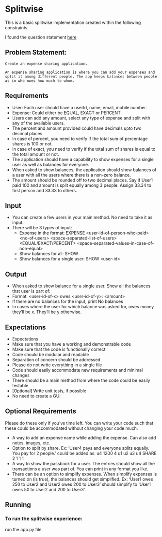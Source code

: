 # Splitwise

This is a basic splitwise implementation created within the following constraints:

I found the question statement [here](https://workat.tech/machine-coding/practice/splitwise-problem-0kp2yneec2q2)

## Problem Statement:

    Create an expense sharing application.

    An expense sharing application is where you can add your expenses and split it among different people. The app keeps balances between people as in who owes how much to whom.

## Requirements

- User: Each user should have a userId, name, email, mobile number.
- Expense: Could either be EQUAL, EXACT or PERCENT
- Users can add any amount, select any type of expense and split with any of the available users.
- The percent and amount provided could have decimals upto two decimal places.
- In case of percent, you need to verify if the total sum of percentage shares is 100 or not.
- In case of exact, you need to verify if the total sum of shares is equal to the total amount or not.
- The application should have a capability to show expenses for a single user as well as balances for everyone.
- When asked to show balances, the application should show balances of a user with all the users where there is a non-zero balance.
- The amount should be rounded off to two decimal places. Say if User1 paid 100 and amount is split equally among 3 people. Assign 33.34 to first person and 33.33 to others.

## Input

- You can create a few users in your main method. No need to take it as input.
- There will be 3 types of input:
  - Expense in the format: EXPENSE \<user-id-of-person-who-paid> \<no-of-users> \<space-separated-list-of-users> \<EQUAL/EXACT/PERCENT> \<space-separated-values-in-case-of-non-equal>
  - Show balances for all: SHOW
  - Show balances for a single user: SHOW \<user-id>

## Output

- When asked to show balance for a single user. Show all the balances that user is part of:
- Format: \<user-id-of-x> owes \<user-id-of-y>: \<amount>
- If there are no balances for the input, print No balances
- In cases where the user for which balance was asked for, owes money they’ll be x. They’ll be y otherwise.

## Expectations

- Expectations
- Make sure that you have a working and demonstrable code
- Make sure that the code is functionally correct
- Code should be modular and readable
- Separation of concern should be addressed
- Please do not write everything in a single file
- Code should easily accommodate new requirements and minimal changes
- There should be a main method from where the code could be easily testable
- [Optional] Write unit tests, if possible
- No need to create a GUI

## Optional Requirements

Please do these only if you’ve time left. You can write your code such that these could be accommodated without changing your code much.

- A way to add an expense name while adding the expense. Can also add notes, images, etc.
- Option to split by share. Ex: ‘User4 pays and everyone splits equally. You pay for 2 people.’ could be added as: u4 1200 4 u1 u2 u3 u4 SHARE 2 1 1 1
- A way to show the passbook for a user. The entries should show all the transactions a user was part of. You can print in any format you like.
- There can be an option to simplify expenses. When simplify expenses is turned on (is true), the balances should get simplified. Ex: ‘User1 owes 250 to User2 and User2 owes 200 to User3’ should simplify to ‘User1 owes 50 to User2 and 200 to User3’.

## Running

### To run the splitwise experience:

run the app.py file
